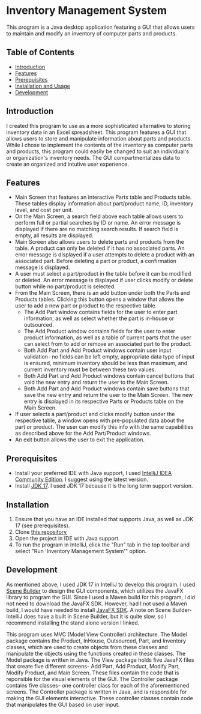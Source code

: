 # Inventory Management System

This program is a Java desktop application featuring a GUI that allows users to maintain and modify an inventory of computer parts and products.

## Table of Contents

- [Introduction](#introduction)
- [Features](#features)
- [Prerequisites](#prerequisites)
- [Installation and Usage](#installation-and-usage)
- [Development](#development)

## Introduction

I created this program to use as a more sophisticated alternative to storing inventory data in an Excel spreadsheet. This program features a GUI that allows users to store and manipulate information about parts and products.
While I chose to implement the contents of the inventory as computer parts and products, this program could easily be changed to suit an individual's or organization's inventory needs. The GUI compartmentalizes data to create
an organized and intutive user experience.

## Features

- Main Screen that features an interactive Parts table and Products table. These tables display information about part/product name, ID, inventory level, and cost per unit.
- On the Main Screen, a search field above each table allows users to perform full or partial searches by ID or name. An error message is displayed if there are no matching search results. If search field is empty, all results are displayed.
- Main Screen also allows users to delete parts and products from the table. A product can only be deleted if it has no associated parts. An error message is displayed if a user attempts to delete a product with an associated part.
  Before deleting a part or product, a confirmation message is displayed.
- A user must select a part/product in the table before it can be modified or deleted. An error message is displayed if user clicks modify or delete button while no part/product is selected.
- From the Main Screen, there is an add button under both the Parts and Products tables. Clicking this button opens a window that allows the user to add a new part or product to the respective table.
    - The Add Part window contains fields for the user to enter part information, as well as select whether the part is in-house or outsourced.
    - The Add Product window contains fields for the user to enter product information, as well as a table of current parts that the user can select from to add or remove an associated part to the product.
    - Both Add Part and Add Product windows contain user input validation- no fields can be left empty, appropriate data type of input is ensured, minimum inventory should be less than maximum, and current inventory must be between these two values.
    - Both Add Part and Add Product windows contain cancel buttons that void the new entry and return the user to the Main Screen.
    - Both Add Part and Add Product windows contain save buttons that save the new entry and return the user to the Main Screen. The new entry is displayed in its respective Parts or Products table on the Main Screen.
- If user selects a part/product and clicks modify button under the respective table, a window opens with pre-populated data about the part or product. The user can modify this info with the same capabilities as described above for the Add Part/Product windows.
- An exit button allows the user to exit the application.

## Prerequisites
- Install your preferred IDE with Java support, I used [IntelliJ IDEA Community Edition](https://www.jetbrains.com/idea/download/other.html). I suggest using the latest version.
- Install [JDK 17](https://www.oracle.com/java/technologies/downloads/#java17). I used JDK 17 because it is the long term support version.

## Installation

1. Ensure that you have an IDE installed that supports Java, as well as JDK 17 (see prerequisites).
2. Clone [this repository](https://github.com/alyssapugely/inventory-management-system)
3. Open the project in IDE with Java support.
4. To run the program in IntelliJ, click the "Run" tab in the top toolbar and select "Run 'Inventory Management System'" option.

## Development
As mentioned above, I used JDK 17 in IntelliJ to develop this program. I used [Scene Builder](https://gluonhq.com/products/scene-builder/) to design the GUI components, which utilizes the JavaFX library to program the GUI. Since I used a Maven build for this program, 
I did not need to download the JavaFX SDK. However, had I not used a Maven build, I would have needed to install [JavaFX SDK](https://gluonhq.com/products/javafx/). A note on Scene Builder- IntelliJ does have a built in Scene Builder, but it is quite slow, so I 
recommend installing the stand alone version I linked. 

This program uses MVC (Model View Controller) architecture. The Model package contains the Product, InHouse, Outsourced, Part, and Inventory classes, which are used to create objects from these classes and manipulate the objects using the functions created in these classes.
The Model package is written in Java. The View package holds five JavaFX files that create five different screens- Add Part, Add Product, Modify Part, Modify Product, and Main Screen. These files contain the code that is reponsible for the visual elements of the GUI.
The Controller package contains five classes- one controller class for each of the aforementioned screens. The Controller package is written in Java, and is responsible for making the GUI elements interactive. These controller classes contain code that manipulates the GUI
based on user input. 
